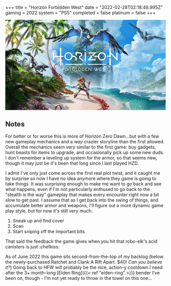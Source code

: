 +++
title = "Horizon Forbidden West"
date = "2022-02-28T02:18:48.995Z"
gaming = 2022
system = "PS5"
completed = false
platinum = false
+++

![Boxart](images/boxart.jpg)

## Notes

For better or for worse this is more of Horizon Zero Dawn...but with a few new gameplay mechanics and a *way* crazier storyline than the first allowed. Overall the mechanics seem very similar to the first game: buy gadgets, hunt beasts for items to upgrade, and occasionally pick up some new duds. I don't remember a leveling up system for the armor, so that seems new, though it may just be it's been that long since I last played HZD.

I admit I've only just come across the first real plot twist, and it caught me by surprise so now I have no idea anymore where they game is going to take things. It was surprising enough to make me want to go back and see what happens, even if I'm not particularly enthused to go back to the "stealth is the way" gameplay that makes every encounter right now a bit slow to get past. I assume that as I get back into the swing of things, and accumulate better armor and weapons, I'll figure out a more dynamic game play style, but for now it's still very much:

1. Sneak up and find cover
2. Scan
3. Start sniping off the important bits

That said the feedback the game gives when you hit that robo-elk's acid canisters is just :chefkiss:

As of June 2022 this game sits second-from-the-top of my backlog (below the newly-purchased Ratchet and Clank A Rift Apart. $40! *Can you believe it?*) Going back to HFW will probably be the nice, action-y cooldown I need after the 3+ month-long [Elden Ring]({{< ref "elden-ring" >}}) bender I've been on, though - I'm not yet ready to throw in the towel on this one...
